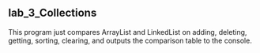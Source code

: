 ## lab_3_Collections

This program just compares ArrayList and LinkedList on
adding, deleting, getting, sorting, clearing, and outputs the comparison table to the console.
